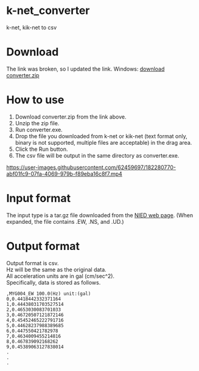 # k-net_converter
k-net, kik-net to csv

# Download
The link was broken, so I updated the link.
Windows: [download converter.zip]([https://www.u.tsukuba.ac.jp/~s2120854/knet-converter.zip](https://github.com/SaidaTaisei/k-net_converter/blob/master/converter_build/converter.exe))

# How to use
1. Download converter.zip from the link above.
2. Unzip the zip file.
3. Run converter.exe.
4. Drop the file you downloaded from k-net or kik-net (text format only, binary is not supported, multiple files are acceptable) in the drag area.
5. Click the Run button.
6. The csv file will be output in the same directory as converter.exe.


https://user-images.githubusercontent.com/62459697/182280770-abf01fc9-07fa-4069-979b-f89eba16c8f7.mp4


# Input format
The input type is a tar.gz file downloaded from the [NIED web page](https://www.kyoshin.bosai.go.jp/kyoshin/). (When expanded, the file contains .EW, .NS, and .UD.)

# Output format
Output format is csv.  
Hz will be the same as the original data.  
All acceleration units are in gal (cm/sec^2).  
Specifically, data is stored as follows.  
```
,MYG004_EW 100.0(Hz) unit:(gal)
0,0.4418442332371164
1,0.44438031703527514
2,0.4653030083701033
3,0.46720507121872146
4,0.45452465222791716
5,0.44628237988389685
6,0.447550421782978
7,0.4634009455214816
8,0.467839092168262
9,0.45389063127838014
.
.
.
```

